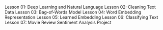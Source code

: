 Lesson 01: Deep Learning and Natural Language
Lesson 02: Cleaning Text Data
Lesson 03: Bag-of-Words Model
Lesson 04: Word Embedding Representation
Lesson 05: Learned Embedding
Lesson 06: Classifying Text
Lesson 07: Movie Review Sentiment Analysis Project
